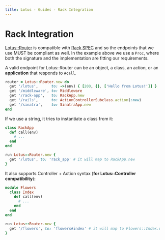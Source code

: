 ```yaml
---
title: Lotus - Guides - Rack Integration
---
```


# Rack Integration

[Lotus::Router](https://github.com/lotus/router) is compatible with [Rack SPEC](http://www.rubydoc.info/github/rack/rack/master/file/SPEC) and so the endpoints that we use MUST be compliant as well.
In the example above we use a `Proc`, where both the signature and the implementation are fitting our requirements.

A valid endpoint for Lotus::Router can be an object, a class, an action, or an **application** that responds to `#call`.

```ruby
router = Lotus::Router.new do
  get '/lotus',      to: ->(env) { [200, {}, ['Hello from Lotus!']] }
  get '/middleware', to: Middleware
  get '/rack-app',   to: RackApp.new
  get '/rails',      to: ActionControllerSubclass.action(:new)
  get '/sinatra',    to: SinatraApp.new
end
```

If we use a string, it tries to instantiate a class from it:

```ruby
class RackApp
  def call(env)
    # ...
  end
end

run Lotus::Router.new {
  get '/lotus', to: 'rack_app' # it will map to RackApp.new
}
```

It also supports Controller + Action syntax (**for Lotus::Controller compatibility**):

```ruby
module Flowers
  class Index
    def call(env)
      # ...
    end
  end
end

run Lotus::Router.new {
  get '/flowers', to: 'flowers#index' # it will map to Flowers::Index.new
}
```
